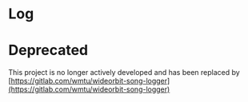 # Log

# Deprecated
This project is no longer actively developed and has been replaced by [https://gitlab.com/wmtu/wideorbit-song-logger](https://gitlab.com/wmtu/wideorbit-song-logger)

